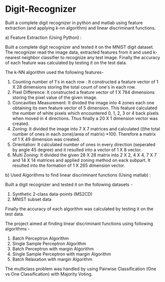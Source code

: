 Digit-Recognizer
================

Built a complete digit recognizer in python and matlab using feature extraction (and applying k-nn algorithm) and linear discriminant functions.

a) Feature Extraction (Using Python) :

Built a complete digit recognizer and tested it on the MNIST digit dataset. The recognizer read the image data, 
extracted features from it and used k-nearest neighbor classifier to recognize any test image. Finally the accuracy of each 
feature was calculated by testing it on the test data.

The k-NN algorithm used the following features-

1) Counting number of 1's in each row : It constructed a feature vector of 1 X 28 dimensions storing the total count 
   of one's in each row.
2) Pixel Difference: It constructed a feature vector of 1 X 784 dimensions storing the pixel value of the given image.
3) Concavities Measurement: It divided the image into 4 zones each one obtaining its own feature vector of 5 dimension.
   This feature calculated the number of white pixels which encountered 0, 1, 2, 3 or 4 back pixels when moved in 4 
   directions. Thus finally a 20 X 1 dimension vector was created.
4) Zoning: It divided the image into 7 X 7 matrices and calculated ((the total number of ones in each zone)/area of matrix)
   *100. Therefore a matrix of 1 X 49 dimension was created.
5) Orientation: It calculated number of ones in every direction (seperated by angle 45 degree) and it resulted into a 
   vector of 1 X 8 vector.
6) Multi Zoning: It divided the given 28 X 28 matrix into 2 X 2, 4 X 4, 7 X 7 and 14 X 14 matrices and applied zoning 
   method on eack subpart. It resulted into the formation of 1 X 265 dimension vector.


b) Used Algorithms to find linear discriminant functions (Using matlab) : 

Built a digit recognizer and tested it on the following datasets -

1) Synthetic 2-class data-points (MS2CD)
2) MNIST subset data

Finally the accuracy of each algorithm was calculated by testing it on the test data.

The project aimed at finding linear discriminant functions using following algorithms - 

1) Batch Perceptron Algorithm
2) Single Sample Perceptron Algorithm
3) Batch Perceptron with margin Algorithm
4) Single Sample Perceptron with margin Algorithm
5) Batch Relaxation with margin Algorithm

The multiclass problem was handled by using Pairwise Classification (One vs One Classification) with Majority Voting.
